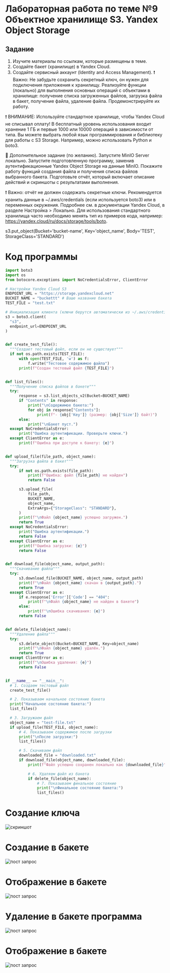 # Лабораторная работа по теме №9 Объектное хранилище S3. Yandex Object Storage

## Задание 
1. Изучите материалы по ссылкам, которые размещены в теме.
2. Создайте бакет (хранилище) в Yandex Cloud.
3. Создайте сервисный аккаунт (Identity and Access Management).
:heavy_exclamation_mark: Важно: Не забудьте сохранить секретный ключ, он нужен для подключения приложения к хранилищу.
Реализуйте функции (локально) для выполнения основных операций с объектами в хранилище: получение списка загруженных файлов, загрузка файла в бакет, получение файла, удаление файла. Продемонстрируйте их работу.

:heavy_exclamation_mark: ВНИМАНИЕ: Используйте стандартное хранилище, чтобы Yandex Cloud не списывал оплату! В бесплатный уровень использования входит хранение 1 ГБ и первые 1000 или 10000 операций в зависимости от типа. Вы можете выбрать любой язык программирования и библиотеку для работы с S3 Storage. Например, можно использовать Python и boto3.

:small_red_triangle: Дополнительное задание (по желанию). Запустите MinIO Server локально. Запустите подготовленную программу, заменив аутентификационные Yandex Object Storage на данные MinIO. Покажите работу функций создания файла и получения списка файлов выбранного бакета.
Подготовьте отчёт, который включает описание действий и скриншоты с результатами выполнения.

:heavy_exclamation_mark: Важно: отчёт не должен содержать секретные ключи.
Рекомендуется хранить данные в ~/.aws/credentials (если используется boto3) или в переменных окружения. Подробнее см. в документации Yandex Cloud, в разделе Настройка > Локально.
Для использования стандартного хранилища часто необходимо менять тип из примеров кода, например: https://yandex.cloud/ru/docs/storage/tools/boto.

s3.put_object(Bucket='bucket-name', Key='object_name', Body='TEST', StorageClass='STANDARD')

# Код программы
  ```python
import boto3
import os
from botocore.exceptions import NoCredentialsError, ClientError

# Настройки Yandex Cloud S3
ENDPOINT_URL = "https://storage.yandexcloud.net"
BUCKET_NAME = "buckettt" # Ваше название бакета
TEST_FILE = "test.txt"

# Инициализация клиента (ключи берутся автоматически из ~/.aws/credentials)
s3 = boto3.client(
    "s3",
    endpoint_url=ENDPOINT_URL
)


def create_test_file():
    """Создает тестовый файл, если он не существует"""
    if not os.path.exists(TEST_FILE):
        with open(TEST_FILE, 'w') as f:
            f.write("Тестовое содержимое файла")
        print(f"Создан тестовый файл {TEST_FILE}")


def list_files():
    """Получение списка файлов в бакете"""
    try:
        response = s3.list_objects_v2(Bucket=BUCKET_NAME)
        if "Contents" in response:
            print("\nСодержимое бакета:")
            for obj in response["Contents"]:
                print(f"- {obj['Key']} (размер: {obj['Size']} байт)")
        else:
            print("\nБакет пуст.")
    except NoCredentialsError:
        print("Ошибка аутентификации. Проверьте ключи.")
    except ClientError as e:
        print(f"Ошибка при доступе к бакету: {e}")


def upload_file(file_path, object_name):
    """Загрузка файла в бакет"""
    try:
        if not os.path.exists(file_path):
            print(f"Ошибка: файл {file_path} не найден")
            return False

        s3.upload_file(
            file_path,
            BUCKET_NAME,
            object_name,
            ExtraArgs={"StorageClass": "STANDARD"},
        )
        print(f"\nФайл {object_name} успешно загружен.")
        return True
    except NoCredentialsError:
        print("Ошибка аутентификации.")
        return False
    except ClientError as e:
        print(f"Ошибка загрузки: {e}")
        return False


def download_file(object_name, output_path):
    """Скачивание файла"""
    try:
        s3.download_file(BUCKET_NAME, object_name, output_path)
        print(f"\nФайл {object_name} скачан в {output_path}.")
        return True
    except ClientError as e:
        if e.response['Error']['Code'] == "404":
            print(f"\nФайл {object_name} не найден в бакете")
        else:
            print(f"\nОшибка скачивания: {e}")
        return False


def delete_file(object_name):
    """Удаление файла"""
    try:
        s3.delete_object(Bucket=BUCKET_NAME, Key=object_name)
        print(f"\nФайл {object_name} удалён.")
        return True
    except ClientError as e:
        print(f"\nОшибка удаления: {e}")
        return False


if __name__ == "__main__":
    # 1. Создаем тестовый файл
    create_test_file()

    # 2. Показываем начальное состояние бакета
    print("Начальное состояние бакета:")
    list_files()

    # 3. Загружаем файл
    object_name = "test-file.txt"
    if upload_file(TEST_FILE, object_name):
        # 4. Показываем содержимое после загрузки
        print("\nПосле загрузки:")
        list_files()

        # 5. Скачиваем файл
        downloaded_file = "downloaded.txt"
        if download_file(object_name, downloaded_file):
            print(f"Файл успешно сохранен локально как {downloaded_file}")

            # 6. Удаляем файл из бакета
            if delete_file(object_name):
                # 7. Показываем финальное состояние
                print("\nФинальное состояние бакета:")
                list_files()
  ```
# Создание ключа 
![скриншот](https://github.com/BlohinaValeria/Computer-workshop-IVT/blob/main/LR%209/LAB.png)

# Создание в бакете
![пост запрос](https://github.com/BlohinaValeria/Computer-workshop-IVT/blob/main/LR%209/bucket1.png)
  
# Отображение в бакете
![пост запрос](https://github.com/BlohinaValeria/Computer-workshop-IVT/blob/main/LR%209/bucket2.png)

# Удаление в бакете программа 
![пост запрос](https://github.com/BlohinaValeria/Computer-workshop-IVT/blob/main/LR%209/bucket3.png)

# Отображение в бакете 
![пост запрос](https://github.com/BlohinaValeria/Computer-workshop-IVT/blob/main/LR%209/bucket4.png)


